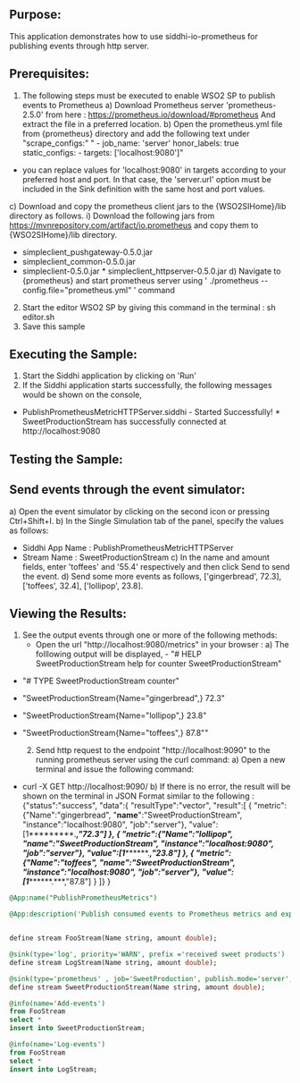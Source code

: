 
## Purpose:
This application demonstrates how to use siddhi-io-prometheus for publishing events through http server.

## Prerequisites:
1) The following steps must be executed to enable WSO2 SP to publish events to Prometheus
a) Download Prometheus server 'prometheus-2.5.0' from here : https://prometheus.io/download/#prometheus
	   And extract the file in a preferred location.
	    b) Open the prometheus.yml file from {prometheus} directory and add the following text under "scrape_configs:"
		" - job_name: 'server'
		    honor_labels: true
		    static_configs:
		    - targets: ['localhost:9080']"
* you can replace values for 'localhost:9080' in targets according to your preferred host and port.
	      In that case, the 'server.url' option must be included in the Sink definition with the same host and port values.

c) Download and copy the prometheus client jars to the {WSO2SIHome}/lib directory as follows.
i) Download the following jars from https://mvnrepository.com/artifact/io.prometheus and copy them to {WSO2SIHome}/lib directory.
* simpleclient_pushgateway-0.5.0.jar
* simpleclient_common-0.5.0.jar
* simpleclient-0.5.0.jar
		         * simpleclient_httpserver-0.5.0.jar
	    d) Navigate to {prometheus} and start prometheus server using ' ./prometheus --config.file="prometheus.yml" ' command
2) Start the editor WSO2 SP by giving this command in the terminal : sh editor.sh
3) Save this sample

## Executing the Sample:
1) Start the Siddhi application by clicking on 'Run'
2) If the Siddhi application starts successfully, the following messages would be shown on the console,
* PublishPrometheusMetricHTTPServer.siddhi - Started Successfully!
	    * SweetProductionStream has successfully connected at http://localhost:9080

## Testing the Sample:
## Send events through the event simulator:
a) Open the event simulator by clicking on the second icon or pressing Ctrl+Shift+I.
	b) In the Single Simulation tab of the panel, specify the values as follows:
* Siddhi App Name  : PublishPrometheusMetricHTTPServer
* Stream Name     : SweetProductionStream
c) In the name and amount fields, enter 'toffees' and '55.4' respectively and then click Send to send the event.
d) Send some more events as follows,
		    ['gingerbread', 72.3],
	 	    ['toffees', 32.4],
		    ['lollipop', 23.8].

## Viewing the Results:
1) See the output events through one or more of the following methods:
	* Open the url "http://localhost:9080/metrics" in your browser :
	        a) The folllowing output will be displayed,
	            - "# HELP SweetProductionStream help for counter SweetProductionStream"
- "# TYPE SweetProductionStream counter"
- "SweetProductionStream{Name="gingerbread",} 72.3"
- "SweetProductionStream{Name="lollipop",} 23.8"
- "SweetProductionStream{Name="toffees",} 87.8""

	2) Send http request to the endpoint "http://localhost:9090" to the running prometheus server using the curl command:
	  a) Open a new terminal and issue the following command:
* curl -X GET http://localhost:9090/
b) If there is no error, the result will be shown on the terminal in JSON Format similar to the following :
{"status":"success",
"data":{
"resultType":"vector",
"result":[
{   "metric":{"Name":"gingerbread",
"__name__":"SweetProductionStream",
"instance":"localhost:9080",
"job":"server"},
"value":[1*********.***,"72.3"]
},
{   "metric":{"Name":"lollipop",
"__name__":"SweetProductionStream",
"instance":"localhost:9080",
"job":"server"},
"value":[1*********.***,"23.8"]
},
{   "metric":{"Name":"toffees",
"__name__":"SweetProductionStream",
"instance":"localhost:9080",
"job":"server"},
"value":[1*********.***,"87.8"]
}
]}
}


```sql
@App:name("PublishPrometheusMetrics")

@App:description('Publish consumed events to Prometheus metrics and expose them via http server.')


define stream FooStream(Name string, amount double);

@sink(type='log', priority='WARN', prefix ='received sweet products')
define stream LogStream(Name string, amount double);

@sink(type='prometheus' , job='SweetProduction', publish.mode='server', metric.type='counter', value.attribute = "amount", @map(type='keyvalue'))
define stream SweetProductionStream(Name string, amount double);

@info(name='Add-events')
from FooStream
select *
insert into SweetProductionStream;

@info(name='Log-events')
from FooStream
select *
insert into LogStream;
```